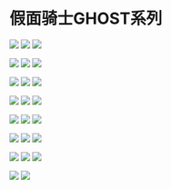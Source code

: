 # 假面骑士GHOST系列

![](https://toei-hero.com/sugotoku/contents/gallery/MR2015-001/MR2015-001\_wxga.jpg) ![](https://toei-hero.com/sugotoku/contents/gallery/MR2015-002/MR2015-002\_wxga.jpg) ![](https://toei-hero.com/sugotoku/contents/gallery/MR2015-003/MR2015-003\_wxga.jpg)

![](https://toei-hero.com/sugotoku/contents/gallery/MR2015-004/MR2015-004\_wxga.jpg) ![](https://toei-hero.com/sugotoku/contents/gallery/MR2015-005/MR2015-005\_wxga.jpg) ![](https://toei-hero.com/sugotoku/contents/gallery/MR2015-006/MR2015-006\_wxga.jpg)

![](https://toei-hero.com/sugotoku/contents/gallery/MR2015-007/MR2015-007\_wxga.jpg) ![](https://toei-hero.com/sugotoku/contents/gallery/MR2015-008/MR2015-008\_wxga.jpg) ![](https://toei-hero.com/sugotoku/contents/gallery/MR2015-009/MR2015-009\_wxga.jpg)

![](https://toei-hero.com/sugotoku/contents/gallery/MR2015-010/MR2015-010\_wxga.jpg) ![](https://toei-hero.com/sugotoku/contents/gallery/MR2015-011/MR2015-011\_wxga.jpg) ![](https://toei-hero.com/sugotoku/contents/gallery/MR2015-012/MR2015-012\_wxga.jpg)

![](https://toei-hero.com/sugotoku/contents/gallery/MR2015-013/MR2015-013\_wxga.jpg) ![](https://toei-hero.com/sugotoku/contents/gallery/MR2015-014/MR2015-014\_wxga.jpg) ![](https://toei-hero.com/sugotoku/contents/gallery/MR2015-015/MR2015-015\_wxga.jpg)

![](https://toei-hero.com/sugotoku/contents/gallery/MR2015-016/MR2015-016\_wxga.jpg) ![](https://toei-hero.com/sugotoku/contents/gallery/MR2015-017/MR2015-017\_wxga.jpg) ![](https://toei-hero.com/sugotoku/contents/gallery/MR2015-018/MR2015-018\_wxga.jpg)

![](https://toei-hero.com/sugotoku/contents/gallery/MR2015-019/MR2015-019\_wxga.jpg) ![](https://toei-hero.com/sugotoku/contents/gallery/MR2015-020/MR2015-020\_wxga.jpg) ![](https://toei-hero.com/sugotoku/contents/gallery/MR2015-021/MR2015-021\_wxga.jpg)

![](https://toei-hero.com/sugotoku/contents/gallery/MR2015-022/MR2015-022\_wxga.jpg) ![](https://toei-hero.com/sugotoku/contents/gallery/MR2015-023/MR2015-023\_wxga.jpg)
